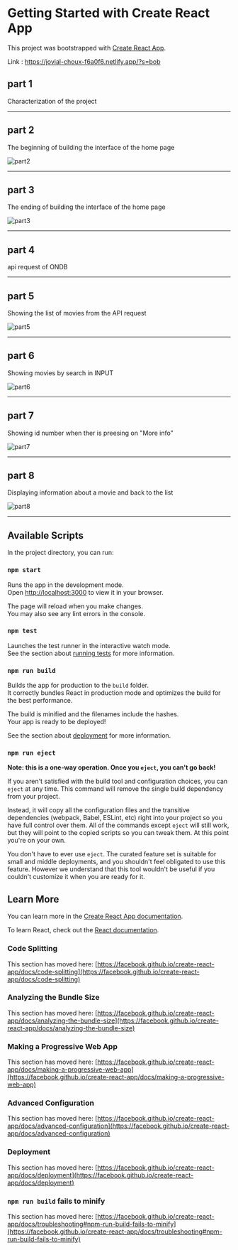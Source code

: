 # Getting Started with Create React App

This project was bootstrapped with [Create React App](https://github.com/facebook/create-react-app).

Link : https://jovial-choux-f6a0f6.netlify.app/?s=bob

## part 1

Characterization of the project

---

## part 2

The beginning of building the interface of the home page

![part2](https://user-images.githubusercontent.com/102150516/210058997-5fa7a71d-e693-4e34-a93b-7540528cc7fc.png)

---

## part 3

The ending of building the interface of the home page

![part3](https://user-images.githubusercontent.com/102150516/210061799-f7a88f4d-4516-4e10-b5ad-b470a2adf96e.png)

---

## part 4

api request of ONDB

---

## part 5

Showing the list of movies from the API request

![part5](https://user-images.githubusercontent.com/102150516/210065490-84ae7669-308b-4a5d-b491-393ad9b74736.png)

---

## part 6

Showing movies by search in INPUT

![part6](https://user-images.githubusercontent.com/102150516/210154858-e6cfa95f-b634-4a1b-b7c0-6b20dc35d3d2.png)

---

## part 7

Showing id number when ther is preesing on "More info"

![part7](https://user-images.githubusercontent.com/102150516/210155339-0845d3a3-e881-4683-98c9-15daab106d36.png)

---

## part 8

Displaying information about a movie and back to the list

![part8](https://user-images.githubusercontent.com/102150516/210155903-8c84d36d-d072-419c-85d7-e5a07e188349.png)

---

## Available Scripts

In the project directory, you can run:

### `npm start`

Runs the app in the development mode.\
Open [http://localhost:3000](http://localhost:3000) to view it in your browser.

The page will reload when you make changes.\
You may also see any lint errors in the console.

### `npm test`

Launches the test runner in the interactive watch mode.\
See the section about [running tests](https://facebook.github.io/create-react-app/docs/running-tests) for more information.

### `npm run build`

Builds the app for production to the `build` folder.\
It correctly bundles React in production mode and optimizes the build for the best performance.

The build is minified and the filenames include the hashes.\
Your app is ready to be deployed!

See the section about [deployment](https://facebook.github.io/create-react-app/docs/deployment) for more information.

### `npm run eject`

**Note: this is a one-way operation. Once you `eject`, you can't go back!**

If you aren't satisfied with the build tool and configuration choices, you can `eject` at any time. This command will remove the single build dependency from your project.

Instead, it will copy all the configuration files and the transitive dependencies (webpack, Babel, ESLint, etc) right into your project so you have full control over them. All of the commands except `eject` will still work, but they will point to the copied scripts so you can tweak them. At this point you're on your own.

You don't have to ever use `eject`. The curated feature set is suitable for small and middle deployments, and you shouldn't feel obligated to use this feature. However we understand that this tool wouldn't be useful if you couldn't customize it when you are ready for it.

## Learn More

You can learn more in the [Create React App documentation](https://facebook.github.io/create-react-app/docs/getting-started).

To learn React, check out the [React documentation](https://reactjs.org/).

### Code Splitting

This section has moved here: [https://facebook.github.io/create-react-app/docs/code-splitting](https://facebook.github.io/create-react-app/docs/code-splitting)

### Analyzing the Bundle Size

This section has moved here: [https://facebook.github.io/create-react-app/docs/analyzing-the-bundle-size](https://facebook.github.io/create-react-app/docs/analyzing-the-bundle-size)

### Making a Progressive Web App

This section has moved here: [https://facebook.github.io/create-react-app/docs/making-a-progressive-web-app](https://facebook.github.io/create-react-app/docs/making-a-progressive-web-app)

### Advanced Configuration

This section has moved here: [https://facebook.github.io/create-react-app/docs/advanced-configuration](https://facebook.github.io/create-react-app/docs/advanced-configuration)

### Deployment

This section has moved here: [https://facebook.github.io/create-react-app/docs/deployment](https://facebook.github.io/create-react-app/docs/deployment)

### `npm run build` fails to minify

This section has moved here: [https://facebook.github.io/create-react-app/docs/troubleshooting#npm-run-build-fails-to-minify](https://facebook.github.io/create-react-app/docs/troubleshooting#npm-run-build-fails-to-minify)
